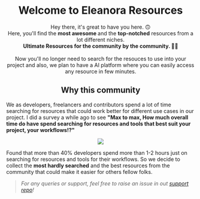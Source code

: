 <h1 align="center">Welcome to Eleanora Resources</h1>
<p align="center">
Hey there, it's great to have you here. 🙃
<br/>
Here, you'll find the <b>most awesome </b>and the <b>top-notched</b> resources from a lot different niches. 
<br/>
<b>Ultimate Resources for the community by the community. 👨‍💻</b>
<br/>
<br/>
Now you'll no longer need to search for the resouces to use into your project and also, we plan to have a AI platform where you can easily access any resource in few minutes. 
</p>
<h2 align="center">Why this community</h2>

We as developers, freelancers and contributors spend a lot of time searching for resources that could work better for different use cases in our project. I did a survey a while ago to see **"Max to max, How much overall time do have spend searching for resources and tools that best suit your project, your workflows!?"**


<p align="center">
<img src="https://user-images.githubusercontent.com/88786642/188052236-89b74645-3883-4544-8a0b-ad7ad8268351.jpg"/>
</p>

Found that more than 40% developers spend more than 1-2 hours just on searching for resources and tools for their workflows. So we decide to collect the **most hardly searched** and the best resources from the community that could make it easier for others fellow folks.

<!-- <h2 align="center">Our Pledge</h2>

We here are super inclusive group of people and welcome all type of contributions, share your best creation, that you think will help others. We support the best tools and resources selected by the community by featuring those on our  -->

> _For any queries or support, feel free to raise an issue in out [support repo](https://github.com/EleanoraResources/support)!_
